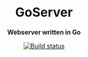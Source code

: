 <div align="center">
  <h1>GoServer</h1>

  <p>
    <strong>Webserver written in Go</strong>
  </p>

  <p>
    <a href="https://github.com/GoWebserver/server/actions/workflows/build.yml"><img alt="Build status" src="https://github.com/GoWebserver/server/actions/workflows/build.yml/badge.svg"/></a>
  </p>
</div>

